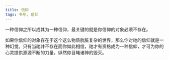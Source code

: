 ```yaml
---
title: 信仰
tags: 书写, 信仰
---
```



一种信仰之所以成其为一种信仰，最关键的就是你信仰的对象必须不存在。

如果你信仰的对象存在于这个这么物质肮脏复杂的世界，那么你对祂的信仰就是一种幻觉。只有当祂并不存在而你如此相信，祂才有资格成为一种信仰，才可为你的心灵提供源源不断的力量，纵然你目睹诸神的毁灭。

